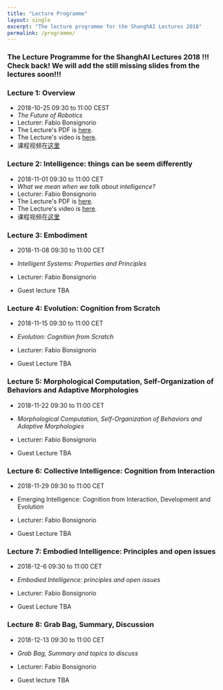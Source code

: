 ```yaml
---
title: "Lecture Programme"
layout: single
excerpt: "The lecture programme for the ShanghAI Lectures 2018"
permalink: /programme/
---
```


### The Lecture Programme for the ShanghAI Lectures 2018 !!! Check back! We will add the still missing slides from the lectures soon!!!


### Lecture 1: Overview
* 2018-10-25  09:30 to 11:00 CEST 
* *The Future of Robotics* 
* Lecturer: Fabio Bonsignorio
* The Lecture's PDF is [here](https://shanghai-lectures.github.io/slides/Lecture1_2017Oct26IntroPDF.pdf).
* The Lecture's video is [here](https://youtu.be/PheEp1pkdlg).
* 课程视频在[这里](https://v.youku.com/v_show/id_XMzI0MzMxNzU1Mg==.html?spm=a2hzp.8244740.0.0)


### Lecture 2: Intelligence: things can be seem differently
* 2018-11-01 09:30 to 11:00 CET 
* *What we mean when we talk about intelligence?* 
* Lecturer: Fabio Bonsignorio
* The Lecture's PDF is [here](https://shanghai-lectures.github.io/slides/Lecture2_2017Nov2EmbodimentPDF.pdf).
* The Lecture's video is [here](https://youtu.be/PheEp1pkdlg).
* 课程视频在[这里](https://v.youku.com/v_show/id_XMzI0MzMxNzU1Mg==.html?spm=a2hzp.8244740.0.0)

### Lecture 3: Embodiment
* 2018-11-08 09:30 to 11:00 CET 
* *Intelligent Systems: Properties and Principles* 
* Lecturer: Fabio Bonsignorio

* Guest lecture TBA 

### Lecture 4: Evolution: Cognition from Scratch
* 2018-11-15 09:30 to 11:00 CET 
* *Evolution: Cognition from Scratch* 
* Lecturer: Fabio Bonsignorio

* Guest Lecture TBA 

### Lecture 5: Morphological Computation, Self-Organization of Behaviors and Adaptive Morphologies
* 2018-11-22 09:30 to 11:00 CET
* *Morphological Computation, Self-Organization of Behaviors and Adaptive Morphologies* 
* Lecturer: Fabio Bonsignorio

* Guest Lecture TBA

### Lecture 6: Collective Intelligence: Cognition from Interaction
* 2018-11-29 09:30 to 11:00 CET 
* Emerging Intelligence: Cognition from Interaction, Development and Evolution 
* Lecturer: Fabio Bonsignorio

* Guest Lecture TBA 
  
### Lecture 7: Embodied Intelligence: Principles and open issues
* 2018-12-6  09:30 to 11:00 CET
* *Embodied Intelligence: principles and open issues* 
* Lecturer: Fabio Bonsignorio

* Guest Lecture TBA 
  
### Lecture  8: Grab Bag, Summary, Discussion
* 2018-12-13 09:30 to 11:00 CET
* *Grab Bag, Summary and topics to discuss* 
* Lecturer: Fabio Bonsignorio

* Guest lecture  TBA 

